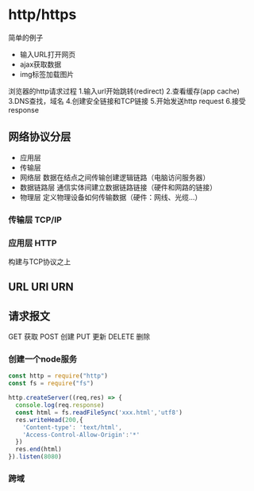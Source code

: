 # http/https

简单的例子
- 输入URL打开网页
- ajax获取数据
- img标签加载图片

浏览器的http请求过程
1.输入url开始跳转(redirect)
2.查看缓存(app cache)
3.DNS查找，域名
4.创建安全链接和TCP链接
5.开始发送http request
6.接受response

## 网络协议分层
- 应用层
- 传输层
- 网络层 数据在结点之间传输创建逻辑链路（电脑访问服务器）
- 数据链路层 通信实体间建立数据链路链接（硬件和网路的链接）
- 物理层 定义物理设备如何传输数据（硬件：网线、光缆...）

### 传输层 TCP/IP

### 应用层 HTTP
构建与TCP协议之上

## URL URI URN

## 请求报文
GET 获取
POST  创建
PUT 更新
DELETE 删除

### 创建一个node服务
```js
const http = require("http")
const fs = require("fs")

http.createServer((req,res) => {
  console.log(req.response)
  const html = fs.readFileSync('xxx.html','utf8')
  res.writeHead(200,{
    'Content-type': 'text/html',
    'Access-Control-Allow-Origin':'*'
  })
  res.end(html)
}).listen(8080)
```

### 跨域
